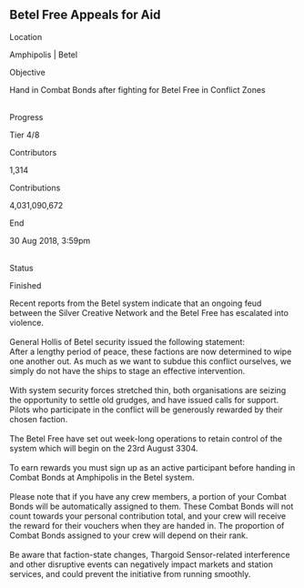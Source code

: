 ## Betel Free Appeals for Aid

Location

Amphipolis \| Betel

Objective

Hand in Combat Bonds after fighting for Betel Free in Conflict Zones

\
Progress

Tier 4/8

Contributors

1,314

Contributions

4,031,090,672

End

30 Aug 2018, 3:59pm

\
Status

Finished

Recent reports from the Betel system indicate that an ongoing feud
between the Silver Creative Network and the Betel Free has escalated
into violence.\
\
General Hollis of Betel security issued the following statement:\
After a lengthy period of peace, these factions are now determined to
wipe one another out. As much as we want to subdue this conflict
ourselves, we simply do not have the ships to stage an effective
intervention.\
\
With system security forces stretched thin, both organisations are
seizing the opportunity to settle old grudges, and have issued calls for
support. Pilots who participate in the conflict will be generously
rewarded by their chosen faction.\
\
The Betel Free have set out week-long operations to retain control of
the system which will begin on the 23rd August 3304.\
\
To earn rewards you must sign up as an active participant before handing
in Combat Bonds at Amphipolis in the Betel system.\
\
Please note that if you have any crew members, a portion of your Combat
Bonds will be automatically assigned to them. These Combat Bonds will
not count towards your personal contribution total, and your crew will
receive the reward for their vouchers when they are handed in. The
proportion of Combat Bonds assigned to your crew will depend on their
rank.\
\
Be aware that faction-state changes, Thargoid Sensor-related
interference and other disruptive events can negatively impact markets
and station services, and could prevent the initiative from running
smoothly.
